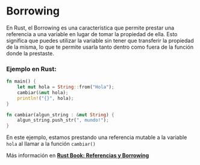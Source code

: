 # Borrowing
En Rust, el Borrowing es una característica que permite prestar una referencia a una variable en 
lugar de tomar la propiedad de ella. Esto significa que puedes utilizar la variable sin tener que 
transferir la propiedad de la misma, lo que te permite usarla tanto dentro como fuera de la función 
donde la prestaste.

### Ejemplo en Rust:
```rust
fn main() {
    let mut hola = String::from("Hola");
    cambiar(&mut hola);
    println!("{}", hola);
}

fn cambiar(algun_string : &mut String) {
    algun_string.push_str(", mundo!");
}
```
En este ejemplo, estamos prestando una referencia mutable a la variable `hola` al llamar a la función `cambiar()`

Más información en [**Rust Book: Referencias y Borrowing**](https://rustlanges.github.io/rust-book-es/ch04-02-references-and-borrowing.html)